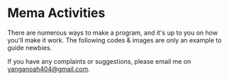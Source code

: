 # Mema Activities

There are numerous ways to make a program, and it's up to you on how you'll make it work. The following codes & images are only an example to guide newbies. 

If you have any complaints or suggestions, please email me on yanganoah404@gmail.com. 
